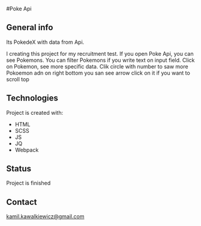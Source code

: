 #Poke Api

## General info

Its PokedeX with data from Api.

I creating this project for my recruitment test.
If you open Poke Api, you can see Pokemons. You can filter Pokemons if you write text on input field.
Click on Pokemon, see more specific data. Clik circle with number to saw more Pokoemon adn on right bottom you san see arrow click on it if you want to scroll top

## Technologies

Project is created with:

- HTML
- SCSS
- JS
- JQ
- Webpack

## Status

Project is finished

## Contact

kamil.kawalkiewicz@gmail.com
